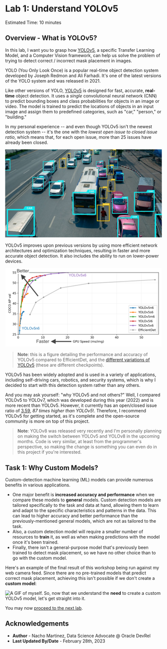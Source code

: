 # Lab 1: Understand YOLOv5

Estimated Time: 10 minutes

## Overview - What is YOLOv5?

In this lab, I want you to grasp how [YOLOv5](https://github.com/ultralytics/yolov5), a specific Transfer Learning Model, and a Computer Vision framework, can help us solve the problem of trying to detect correct / incorrect mask placement in images.
 

YOLO (You Only Look Once) is a popular real-time object detection system developed by Joseph Redmon and Ali Farhadi. It's one of the latest versions of the YOLO system and was released in 2021.

Like other versions of YOLO, [YOLOv5](https://github.com/ultralytics/yolov5) is designed for fast, accurate, **real-time** object detection. It uses a _single_ convolutional neural network (CNN) to predict bounding boxes and class probabilities for objects in an image or video. The model is trained to predict the locations of objects in an input image and assign them to predefined categories, such as "car," "person," or "building."

In my personal experience -- and even though YOLOv5 isn't the newest detection system -- it's the one with the *lowest open issue to closed issue ratio*, which means that, for each open issue, more than 25 issues have already been closed.

![YOLOv5 example](./images/yolov5_example.jpg)

YOLOv5 improves upon previous versions by using more efficient network architectures and optimization techniques, resulting in faster and more accurate object detection. It also includes the ability to run on lower-power devices.

![YOLOv5 performance](./images/yolov5_performance.png)
> **Note**: this is a figure detailing the performance and accuracy of YOLOv5 compared to EfficientDet, and the [different variations of YOLOv5](https://github.com/ultralytics/yolov5#why-yolov5) (these are different checkpoints).

YOLOv5 has been widely adopted and is used in a variety of applications, including self-driving cars, robotics, and security systems, which is why I decided to start with this detection system rather than any others.

And you may ask yourself: "why YOLOv5 and not others?" Well, I compared YOLOv5 to YOLOv7, which was developed during this year (2022) and is more recent than YOLOv5. However, it currently has an open/closed issue ratio of [3.59](https://github.com/WongKinYiu/yolov7/issues), *87 times higher than YOLOv5*!. Therefore, I recommend YOLOv5 for getting started, as it's complete and the open-source community is more on top of this project. 
> **Note**: YOLOv8 was released very recently and I'm personally planning on making the switch between YOLOv5 and YOLOv8 in the upcoming months. Code is very similar, at least from the programmer's perspective, so making the change is something you can even do in this project if you're interested.

## Task 1: Why Custom Models?

Custom-detection machine learning (ML) models can provide numerous benefits in various applications.

- One major benefit is **increased accuracy and performance** when we compare these models to **general** models. Custom detection models are tailored specifically to the task and data at hand, allowing them to learn and adapt to the specific characteristics and patterns in the data. This can lead to higher accuracy and better performance than the previously-mentioned general models, which are not as tailored to the task.
- Also, a custom detection model will require a smaller number of resources to **train** it, as well as when making predictions with the model once it's been trained.
- Finally, there isn't a general-purpose model that's previously been trained to detect mask placement, so we have no other choice than to go with the custom model.

Here's an example of the final result of this workshop being run against my web camera feed. Since there are no pre-trained models that predict correct mask placement, achieving this isn't possible if we don't create a **custom model**:

![A GIF of myself.](./images/myself.gif)
So, now that we understand the **need** to create a custom YOLOv5 model, let's get straight into it.

You may now [proceed to the next lab](#next).


## Acknowledgements

* **Author** - Nacho Martinez, Data Science Advocate @ Oracle DevRel
* **Last Updated By/Date** - February 28th, 2023